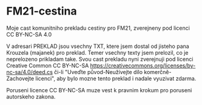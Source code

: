 # FM21-cestina
Moje cast komunitniho prekladu cestiny pro FM21, zverejneny pod licenci CC BY-NC-SA 4.0

V adresari PREKLAD jsou vsechny TXT, ktere jsem dostal od jisteho pana Krouzela (majanek) pro preklad. Temer vsechny texty jsem prelozil, co je neprelozeno prikladam take.
Svou cast prekladu nyni zverejnuji pod licenci Creative Common CC BY-NC-SA https://creativecommons.org/licenses/by-nc-sa/4.0/deed.cs či-li "Uveďte původ-Neužívejte dílo komerčně-Zachovejte licenci", aby bylo mozne tento preklad i nadale vyuzivat zdarma. 

Poruseni licence CC BY-NC-SA muze vest k pravnim krokum pro poruseni autorskeho zakona.
